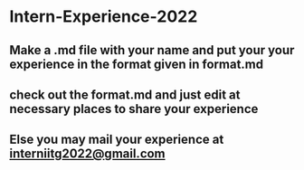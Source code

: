 # Intern-Experience-2022

## Make a .md file with your name and put your your experience in the format given in format.md 
## check out the format.md and just edit at necessary places to share your experience

## Else you may mail your experience at interniitg2022@gmail.com
